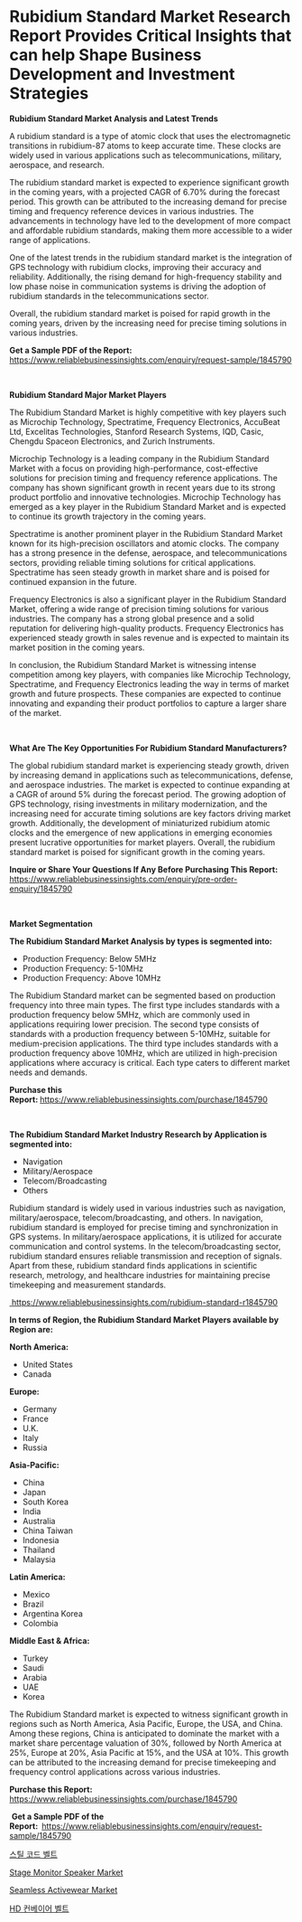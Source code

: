 <p><h1>Rubidium Standard Market Research Report Provides Critical Insights that can help Shape Business Development and Investment Strategies</h1></p><p><strong>Rubidium Standard Market Analysis and Latest Trends</strong></p>
<p><p>A rubidium standard is a type of atomic clock that uses the electromagnetic transitions in rubidium-87 atoms to keep accurate time. These clocks are widely used in various applications such as telecommunications, military, aerospace, and research.</p><p>The rubidium standard market is expected to experience significant growth in the coming years, with a projected CAGR of 6.70% during the forecast period. This growth can be attributed to the increasing demand for precise timing and frequency reference devices in various industries. The advancements in technology have led to the development of more compact and affordable rubidium standards, making them more accessible to a wider range of applications.</p><p>One of the latest trends in the rubidium standard market is the integration of GPS technology with rubidium clocks, improving their accuracy and reliability. Additionally, the rising demand for high-frequency stability and low phase noise in communication systems is driving the adoption of rubidium standards in the telecommunications sector.</p><p>Overall, the rubidium standard market is poised for rapid growth in the coming years, driven by the increasing need for precise timing solutions in various industries.</p></p>
<p><strong>Get a Sample PDF of the Report:&nbsp;</strong> <a href="https://www.reliablebusinessinsights.com/enquiry/request-sample/1845790">https://www.reliablebusinessinsights.com/enquiry/request-sample/1845790</a></p>
<p>&nbsp;</p>
<p><strong>Rubidium Standard Major Market Players</strong></p>
<p><p>The Rubidium Standard Market is highly competitive with key players such as Microchip Technology, Spectratime, Frequency Electronics, AccuBeat Ltd, Excelitas Technologies, Stanford Research Systems, IQD, Casic, Chengdu Spaceon Electronics, and Zurich Instruments. </p><p>Microchip Technology is a leading company in the Rubidium Standard Market with a focus on providing high-performance, cost-effective solutions for precision timing and frequency reference applications. The company has shown significant growth in recent years due to its strong product portfolio and innovative technologies. Microchip Technology has emerged as a key player in the Rubidium Standard Market and is expected to continue its growth trajectory in the coming years.</p><p>Spectratime is another prominent player in the Rubidium Standard Market known for its high-precision oscillators and atomic clocks. The company has a strong presence in the defense, aerospace, and telecommunications sectors, providing reliable timing solutions for critical applications. Spectratime has seen steady growth in market share and is poised for continued expansion in the future.</p><p>Frequency Electronics is also a significant player in the Rubidium Standard Market, offering a wide range of precision timing solutions for various industries. The company has a strong global presence and a solid reputation for delivering high-quality products. Frequency Electronics has experienced steady growth in sales revenue and is expected to maintain its market position in the coming years.</p><p>In conclusion, the Rubidium Standard Market is witnessing intense competition among key players, with companies like Microchip Technology, Spectratime, and Frequency Electronics leading the way in terms of market growth and future prospects. These companies are expected to continue innovating and expanding their product portfolios to capture a larger share of the market.</p></p>
<p>&nbsp;</p>
<p><strong>What Are The Key Opportunities For Rubidium Standard Manufacturers?</strong></p>
<p><p>The global rubidium standard market is experiencing steady growth, driven by increasing demand in applications such as telecommunications, defense, and aerospace industries. The market is expected to continue expanding at a CAGR of around 5% during the forecast period. The growing adoption of GPS technology, rising investments in military modernization, and the increasing need for accurate timing solutions are key factors driving market growth. Additionally, the development of miniaturized rubidium atomic clocks and the emergence of new applications in emerging economies present lucrative opportunities for market players. Overall, the rubidium standard market is poised for significant growth in the coming years.</p></p>
<p><strong>Inquire or Share Your Questions If Any Before Purchasing This Report:</strong> <a href="https://www.reliablebusinessinsights.com/enquiry/pre-order-enquiry/1845790">https://www.reliablebusinessinsights.com/enquiry/pre-order-enquiry/1845790</a></p>
<p>&nbsp;</p>
<p><strong>Market Segmentation</strong></p>
<p><strong>The Rubidium Standard Market Analysis by types is segmented into:</strong></p>
<p><ul><li>Production Frequency: Below 5MHz</li><li>Production Frequency: 5-10MHz</li><li>Production Frequency: Above 10MHz</li></ul></p>
<p><p>The Rubidium Standard market can be segmented based on production frequency into three main types. The first type includes standards with a production frequency below 5MHz, which are commonly used in applications requiring lower precision. The second type consists of standards with a production frequency between 5-10MHz, suitable for medium-precision applications. The third type includes standards with a production frequency above 10MHz, which are utilized in high-precision applications where accuracy is critical. Each type caters to different market needs and demands.</p></p>
<p><strong>Purchase this Report:&nbsp;</strong><a href="https://www.reliablebusinessinsights.com/purchase/1845790">https://www.reliablebusinessinsights.com/purchase/1845790</a></p>
<p>&nbsp;</p>
<p><strong>The Rubidium Standard Market Industry Research by Application is segmented into:</strong></p>
<p><ul><li>Navigation</li><li>Military/Aerospace</li><li>Telecom/Broadcasting</li><li>Others</li></ul></p>
<p><p>Rubidium standard is widely used in various industries such as navigation, military/aerospace, telecom/broadcasting, and others. In navigation, rubidium standard is employed for precise timing and synchronization in GPS systems. In military/aerospace applications, it is utilized for accurate communication and control systems. In the telecom/broadcasting sector, rubidium standard ensures reliable transmission and reception of signals. Apart from these, rubidium standard finds applications in scientific research, metrology, and healthcare industries for maintaining precise timekeeping and measurement standards.</p></p>
<p><a href="https://www.reliablebusinessinsights.com/rubidium-standard-r1845790">&nbsp;https://www.reliablebusinessinsights.com/rubidium-standard-r1845790</a></p>
<p><strong>In terms of Region, the Rubidium Standard Market Players available by Region are:</strong></p>
<p>
    <p> <strong> North America: </strong>
        <ul>
            <li>United States</li>
            <li>Canada</li>
        </ul>
        </p> 
    <p> <strong> Europe: </strong>
        <ul>
            <li>Germany</li>
            <li>France</li>
            <li>U.K.</li>
            <li>Italy</li>
            <li>Russia</li>
        </ul>
        </p> 
    <p> <strong> Asia-Pacific: </strong>
        <ul>
            <li>China</li>
            <li>Japan</li>
            <li>South Korea</li>
            <li>India</li>
            <li>Australia</li>
            <li>China Taiwan</li>
            <li>Indonesia</li>
            <li>Thailand</li>
            <li>Malaysia</li>
        </ul>
        </p> 
    <p> <strong> Latin America: </strong>
        <ul>
            <li>Mexico</li>
            <li>Brazil</li>
            <li>Argentina Korea</li>
            <li>Colombia</li>
        </ul>
        </p> 
    <p> <strong> Middle East & Africa: </strong>
        <ul>
            <li>Turkey</li>
            <li>Saudi</li>
            <li>Arabia</li>
            <li>UAE</li>
            <li>Korea</li>
        </ul>
    </p>
    </p>
<p><p>The Rubidium Standard market is expected to witness significant growth in regions such as North America, Asia Pacific, Europe, the USA, and China. Among these regions, China is anticipated to dominate the market with a market share percentage valuation of 30%, followed by North America at 25%, Europe at 20%, Asia Pacific at 15%, and the USA at 10%. This growth can be attributed to the increasing demand for precise timekeeping and frequency control applications across various industries.</p></p>
<p><strong>Purchase this Report: </strong><a href="https://www.reliablebusinessinsights.com/purchase/1845790">https://www.reliablebusinessinsights.com/purchase/1845790</a></p>
<p>&nbsp;<strong>Get a Sample PDF of the Report:&nbsp;&nbsp;</strong><a href="https://www.reliablebusinessinsights.com/enquiry/request-sample/1845790">https://www.reliablebusinessinsights.com/enquiry/request-sample/1845790</a></p>
<p><strong></strong></p>
<p><p><a href="https://github.com/Madalyell456456/Market-Research-Report-List-2/blob/main/7172614154619.md">스틸 코드 벨트</a></p><p><a href="https://github.com/faisalayoob601/Market-Research-Report-List-1/blob/main/stage-monitor-speaker-market.md">Stage Monitor Speaker Market</a></p><p><a href="https://github.com/nafiafirdania/Market-Research-Report-List-1/blob/main/seamless-activewear-market.md">Seamless Activewear Market</a></p><p><a href="https://github.com/garnett961902/Market-Research-Report-List-1/blob/main/4666948154620.md">HD 컨베이어 벨트</a></p></p>